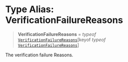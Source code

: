 # Type Alias: VerificationFailureReasons

> **VerificationFailureReasons** = *typeof* [`VerificationFailureReasons`](../variables/VerificationFailureReasons.md)\[keyof *typeof* [`VerificationFailureReasons`](../variables/VerificationFailureReasons.md)\]

The verification failure Reasons.
